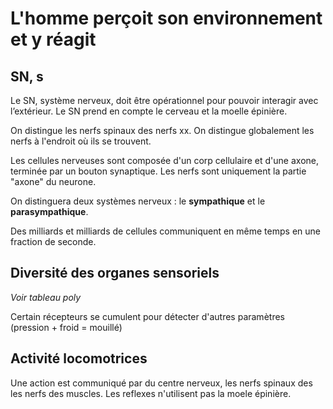 # L'homme perçoit son environnement et y réagit
## SN, s

Le SN, système nerveux, doit être opérationnel pour pouvoir interagir avec l’extérieur. Le SN prend en compte le cerveau et la moelle épinière.

On distingue les nerfs spinaux des nerfs xx. On distingue globalement les nerfs à l'endroit où ils se trouvent.

Les cellules nerveuses sont composée d'un corp cellulaire et d'une axone, terminée par un bouton synaptique.
Les nerfs sont uniquement la partie "axone" du neurone. 

On distinguera deux systèmes nerveux : le **sympathique** et le **parasympathique**. 

Des milliards et milliards de cellules communiquent en même temps en une fraction de seconde. 

## Diversité des organes sensoriels

*Voir tableau poly*

Certain récepteurs se cumulent pour détecter d'autres paramètres (pression + froid = mouillé)

## Activité locomotrices

Une action est communiqué par du centre nerveux, les nerfs spinaux des les nerfs des muscles. Les reflexes n'utilisent pas la moele épinière.  